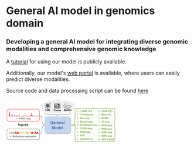 # General AI model in genomics domain

### Developing a general AI model for integrating diverse genomic modalities and comprehensive genomic knowledge 



A [tutorial](https://epcotv2-tutorial.readthedocs.io/en/latest/) for using our model is publicly available. 

Additionally, our model's [web portal](https://huggingface.co/spaces/luosanj/EPCOTv2) is available, where users can easily predict diverse modalities.

Source code and data processing script can be found [here](https://github.com/liu-bioinfo-lab/general_AI_model/tree/main/src)



<img
  src="Assets/overview.png"
  title=""
  style="display: inline-block; margin: 0 auto; max-width: 300px">
